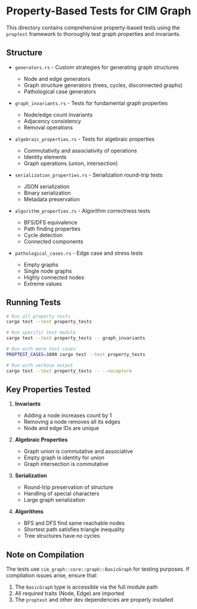 # Property-Based Tests for CIM Graph

This directory contains comprehensive property-based tests using the `proptest` framework to thoroughly test graph properties and invariants.

## Structure

- `generators.rs` - Custom strategies for generating graph structures
  - Node and edge generators
  - Graph structure generators (trees, cycles, disconnected graphs)
  - Pathological case generators
  
- `graph_invariants.rs` - Tests for fundamental graph properties
  - Node/edge count invariants
  - Adjacency consistency
  - Removal operations
  
- `algebraic_properties.rs` - Tests for algebraic properties
  - Commutativity and associativity of operations
  - Identity elements
  - Graph operations (union, intersection)
  
- `serialization_properties.rs` - Serialization round-trip tests
  - JSON serialization
  - Binary serialization
  - Metadata preservation
  
- `algorithm_properties.rs` - Algorithm correctness tests
  - BFS/DFS equivalence
  - Path finding properties
  - Cycle detection
  - Connected components
  
- `pathological_cases.rs` - Edge case and stress tests
  - Empty graphs
  - Single node graphs
  - Highly connected nodes
  - Extreme values

## Running Tests

```bash
# Run all property tests
cargo test --test property_tests

# Run specific test module
cargo test --test property_tests -- graph_invariants

# Run with more test cases
PROPTEST_CASES=1000 cargo test --test property_tests

# Run with verbose output
cargo test --test property_tests -- --nocapture
```

## Key Properties Tested

1. **Invariants**
   - Adding a node increases count by 1
   - Removing a node removes all its edges
   - Node and edge IDs are unique

2. **Algebraic Properties**
   - Graph union is commutative and associative
   - Empty graph is identity for union
   - Graph intersection is commutative

3. **Serialization**
   - Round-trip preservation of structure
   - Handling of special characters
   - Large graph serialization

4. **Algorithms**
   - BFS and DFS find same reachable nodes
   - Shortest path satisfies triangle inequality
   - Tree structures have no cycles

## Note on Compilation

The tests use `cim_graph::core::graph::BasicGraph` for testing purposes. If compilation issues arise, ensure that:

1. The `BasicGraph` type is accessible via the full module path
2. All required traits (Node, Edge) are imported
3. The `proptest` and other dev dependencies are properly installed